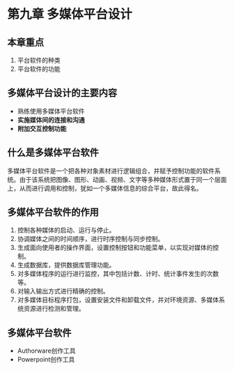 # 第九章 多媒体平台设计

## 本章重点

1. 平台软件的种类
2. 平台软件的功能

## 多媒体平台设计的主要内容
- 熟练使用多媒体平台软件
- **实施媒体间的连接和沟通**
- **附加交互控制功能**

## 什么是多媒体平台软件
  多媒体平台软件是一个把各种对象素材进行逻辑组合，并赋予控制功能的软件系统。由于该系统把图像、图形、动画、视频、文字等多种媒体形式置于同一个层面上，从而进行调用和控制，犹如一个多媒体信息的综合平台，故此得名。

## 多媒体平台软件的作用
1. 控制各种媒体的启动、运行与停止。
2. 协调媒体之间的时间顺序，进行时序控制与同步控制。
3. 生成面向使用者的操作界面，设置控制按钮和功能菜单，以实现对媒体的控制。
4. 生成数据库，提供数据库管理功能。
5. 对多媒体程序的运行进行监控，其中包括计数、计时、统计事件发生的次数等。
6. 对输入输出方式进行精确的控制。
7. 对多媒体目标程序打包，设置安装文件和卸载文件，并对环境资源、多媒体系统资源进行检测和管理。

## 多媒体平台软件
- Authorware创作工具
- Powerpoint创作工具
